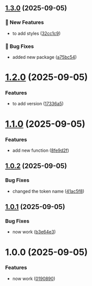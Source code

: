 ## [1.3.0](https://github.com/kishor-aracreate/sematic-versioning-test/compare/v1.2.0...v1.3.0) (2025-09-05)

### 🌟 New Features

* to add styles ([32cc1c9](https://github.com/kishor-aracreate/sematic-versioning-test/commit/32cc1c9c3068bf874cef5336ff6fc2c4145206e2))

### 🐛 Bug Fixes

* added new package ([a75bc54](https://github.com/kishor-aracreate/sematic-versioning-test/commit/a75bc543850c5a084de6a44bace81a67f88561f1))

# [1.2.0](https://github.com/kishor-aracreate/sematic-versioning-test/compare/v1.1.0...v1.2.0) (2025-09-05)


### Features

* to add version ([17336a5](https://github.com/kishor-aracreate/sematic-versioning-test/commit/17336a5b0b12660d4540900130697d19965c54d7))

# [1.1.0](https://github.com/kishor-aracreate/sematic-versioning-test/compare/v1.0.2...v1.1.0) (2025-09-05)


### Features

* add new function ([8fe9d2f](https://github.com/kishor-aracreate/sematic-versioning-test/commit/8fe9d2ff1178c0d72c127f2b5d44dc16f4f5d53e))

## [1.0.2](https://github.com/kishor-aracreate/sematic-versioning-test/compare/v1.0.1...v1.0.2) (2025-09-05)


### Bug Fixes

* changed the token name ([41ac5f8](https://github.com/kishor-aracreate/sematic-versioning-test/commit/41ac5f8fdfed124d956d5779d430acc81468e29c))

## [1.0.1](https://github.com/kishor-aracreate/sematic-versioning-test/compare/v1.0.0...v1.0.1) (2025-09-05)


### Bug Fixes

* now work ([b3e64e3](https://github.com/kishor-aracreate/sematic-versioning-test/commit/b3e64e39d9a867620be8574d8b07ee820501f3ee))

# 1.0.0 (2025-09-05)


### Features

* now work ([0190890](https://github.com/kishor-aracreate/sematic-versioning-test/commit/01908907835aac1db4b62c0deeeef3e8771e6e0b))
